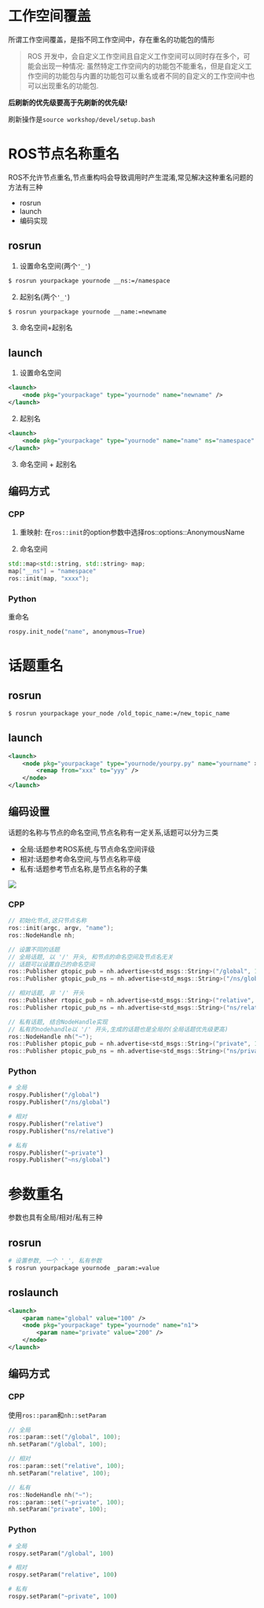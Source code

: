 # 工作空间覆盖

所谓工作空间覆盖，是指不同工作空间中，存在重名的功能包的情形

>ROS 开发中，会自定义工作空间且自定义工作空间可以同时存在多个，可能会出现一种情况: 虽然特定工作空间内的功能包不能重名，但是自定义工作空间的功能包与内置的功能包可以重名或者不同的自定义的工作空间中也可以出现重名的功能包.

**后刷新的优先级要高于先刷新的优先级!**

刷新操作是`source workshop/devel/setup.bash`

# ROS节点名称重名

ROS不允许节点重名,节点重构吗会导致调用时产生混淆,常见解决这种重名问题的方法有三种
* rosrun
* launch
* 编码实现

## rosrun

1. 设置命名空间(两个`'_'`)
```bash
$ rosrun yourpackage yournode __ns:=/namespace
```

2. 起别名(两个`'_'`)
```bash
$ rosrun yourpackage yournode __name:=newname
```

3. 命名空间+起别名

## launch

1. 设置命名空间
```xml
<launch>
	<node pkg="yourpackage" type="yournode" name="newname" />
</launch>
```

2. 起别名
```xml
<launch>
	<node pkg="yourpackage" type="yournode" name="name" ns="namespace" />
</launch>
```

3. 命名空间 + 起别名


## 编码方式

### CPP

1. 重映射:
在`ros::init`的option参数中选择ros::options::AnonymousName

2. 命名空间
```cpp
std::map<std::string, std::string> map;
map["__ns"] = "namespace"
ros::init(map, "xxxx");
```

### Python
重命名
```python
rospy.init_node("name", anonymous=True)
```

# 话题重名

## rosrun

```bash
$ rosrun yourpackage your_node /old_topic_name:=/new_topic_name
```

## launch

```xml
<launch>
	<node pkg="yourpackage" type="yournode/yourpy.py" name="yourname" >
		<remap from="xxx" to="yyy" />
	</node>
</launch>
```

## 编码设置

话题的名称与节点的命名空间,节点名称有一定关系,话题可以分为三类
* 全局:话题参考ROS系统,与节点命名空间评级
* 相对:话题参考命名空间,与节点名称平级
* 私有:话题参考节点名称,是节点名称的子集

![](D-重名问题.png)

### CPP

```cpp
// 初始化节点,这只节点名称
ros::init(argc, argv, "name");
ros::NodeHandle nh;

// 设置不同的话题
// 全局话题, 以 '/' 开头, 和节点的命名空间及节点名无关
// 话题可以设置自己的命名空间
ros::Publisher gtopic_pub = nh.advertise<std_msgs::String>("/global", 10);
ros::Publisher gtopic_pub_ns = nh.advertise<std_msgs::String>("/ns/global", 10);

// 相对话题, 非 '/' 开头
ros::Publisher rtopic_pub = nh.advertise<std_msgs::String>("relative", 10);
ros::Publisher rtopic_pub_ns = nh.advertise<std_msgs::String>("ns/relative", 10);

// 私有话题, 结合NodeHandle实现
// 私有的nodehandle以 '/' 开头,生成的话题也是全局的(全局话题优先级更高)
ros::NodeHandle nh("~");
ros::Publisher ptopic_pub = nh.advertise<std_msgs::String>("private", 10);
ros::Publisher ptopic_pub_ns = nh.advertise<std_msgs::String>("ns/private", 10);
```

### Python

```python
# 全局
rospy.Publisher("/global")
rospy.Publisher("/ns/global")

# 相对
rospy.Publisher("relative")
rospy.Publisher("ns/relative")

# 私有
rospy.Publisher("~private")
rospy.Publisher("~ns/global")
```

# 参数重名

参数也具有全局/相对/私有三种

## rosrun
```bash
# 设置参数, 一个 '_', 私有参数
$ rosrun yourpackage yournode _param:=value
```

## roslaunch
```xml
<launch>
	<param name="global" value="100" />
	<node pkg="yourpackage" type="yournode" name="n1">
		<param name="private" value="200" />
	</node>
</launch>
```

## 编码方式

### CPP
使用`ros::param`和`nh::setParam`

```cpp
// 全局
ros::param::set("/global", 100);
nh.setParam("/global", 100);

// 相对
ros::param::set("relative", 100);
nh.setParam("relative", 100);

// 私有
ros::NodeHandle nh("~");
ros::param::set("~private", 100);
nh.setParam("private", 100);
```

### Python

```python
# 全局
rospy.setParam("/global", 100)

# 相对
rospy.setParam("relative", 100)

# 私有
rospy.setParam("~private", 100)
```


